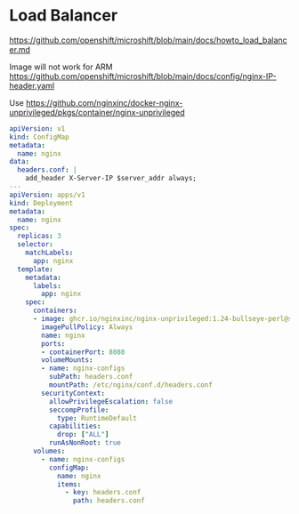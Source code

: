 

# Load Balancer

https://github.com/openshift/microshift/blob/main/docs/howto_load_balancer.md

Image will not work for ARM
https://github.com/openshift/microshift/blob/main/docs/config/nginx-IP-header.yaml


Use https://github.com/nginxinc/docker-nginx-unprivileged/pkgs/container/nginx-unprivileged
```yaml
apiVersion: v1
kind: ConfigMap
metadata:
  name: nginx
data:
  headers.conf: |
    add_header X-Server-IP $server_addr always;
---
apiVersion: apps/v1
kind: Deployment
metadata:
  name: nginx
spec:
  replicas: 3
  selector:
    matchLabels:
      app: nginx
  template:
    metadata:
      labels:
        app: nginx
    spec:
      containers:
      - image: ghcr.io/nginxinc/nginx-unprivileged:1.24-bullseye-perl@sha256:e2226e886979315a49b0c72e5fd65bd29cead229ac60518aba8b888744328c66
        imagePullPolicy: Always
        name: nginx
        ports:
        - containerPort: 8080
        volumeMounts:
        - name: nginx-configs
          subPath: headers.conf
          mountPath: /etc/nginx/conf.d/headers.conf
        securityContext:
          allowPrivilegeEscalation: false
          seccompProfile:
            type: RuntimeDefault
          capabilities:
            drop: ["ALL"]
          runAsNonRoot: true
      volumes:
        - name: nginx-configs
          configMap:
            name: nginx
            items:
              - key: headers.conf
                path: headers.conf
```